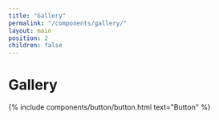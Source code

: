 ```yaml
---
title: "Gallery"
permalink: "/components/gallery/"
layout: main
position: 2
children: false
---
```


<h1>Gallery</h1>
{% include components/button/button.html text="Button" %}